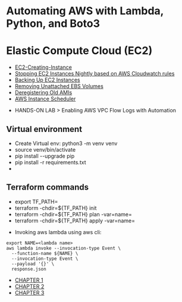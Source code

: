 # Automating AWS with Lambda, Python, and Boto3

# Elastic Compute Cloud (EC2)
- [EC2-Creating-Instance](EC2-Creating-Instance/scripts/run.py)
- [Stopping EC2 Instances Nightly based on AWS Cloudwatch rules](EC2-Stopping-Instances/scripts/run.py)
- [Backing Up EC2 Instances](EC2-Backup-Instances/scripts/run.py)
- [Removing Unattached EBS Volumes](EC2-Removing-Unattached-Volumes/scripts/run.py)
- [Deregistering Old AMIs](EC2-Deregistering-Old-AMIs/scripts/run.py)
- [AWS Instance Scheduler](EC2-Instance-Scheduler/scripts/run.py)
* HANDS-ON LAB > Enabling AWS VPC Flow Logs with Automation


## Virtual environment
- Create Virtual env: python3 -m venv venv
- source venv/bin/activate
- pip install --upgrade pip
- pip install -r requirements.txt
-
## Terraform commands
- export TF_PATH=<Folder Name>
- terraform -chdir=${TF_PATH} init
- terraform -chdir=${TF_PATH} plan -var=name=<lambda-name>
- terraform -chdir=${TF_PATH} apply -var=name=<lambda-name>

* Invoking aws lambda using aws cli:
```shell
export NAME=<lambda name>
aws lambda invoke --invocation-type Event \
  --function-name ${NAME} \
  --invocation-type Event \
  --payload '{}' \
  response.json
```

- [CHAPTER 1](01-Introduction/README.md)
- [CHAPTER 2](Chapter-02/README.md)
- [CHAPTER 3](Chapter-03/README.md)
